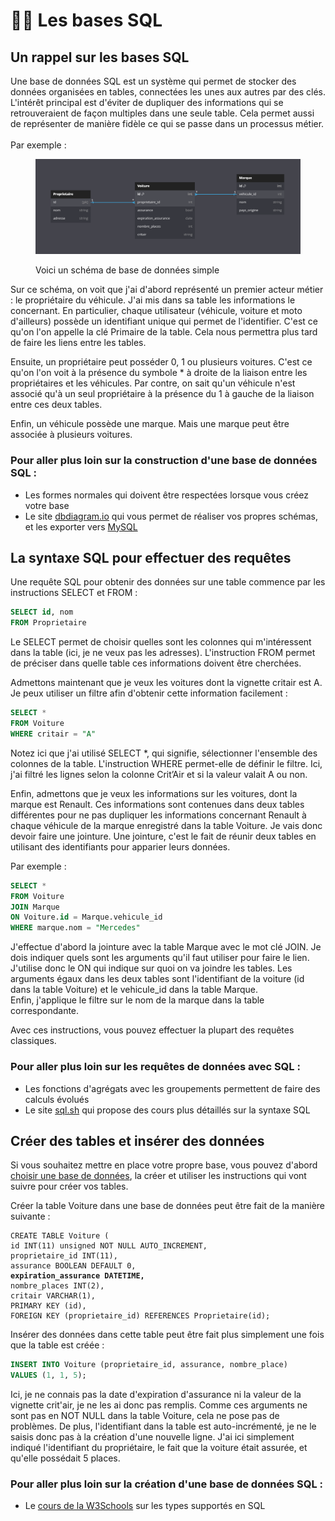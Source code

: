 # 👩🏫 Les bases SQL

## Un rappel sur les bases SQL

Une base de données SQL est un système qui permet de stocker des données organisées en tables, connectées les unes aux autres par des clés. L'intérêt principal est d'éviter de dupliquer des informations qui se retrouveraient de façon multiples dans une seule table. Cela permet aussi de représenter de manière fidèle ce qui se passe dans un processus métier. \
\
Par exemple :&#x20;

<figure><img src="../../.gitbook/assets/exemple_bdd.png" alt=""><figcaption><p>Voici un schéma de base de données simple</p></figcaption></figure>

Sur ce schéma, on voit que j'ai d'abord représenté un premier acteur métier : le propriétaire du véhicule. J'ai mis dans sa table les informations le concernant. En particulier, chaque utilisateur (véhicule, voiture et moto d'ailleurs) possède un identifiant unique qui permet de l'identifier. C'est ce qu'on l'on appelle la clé Primaire de la table. Cela nous permettra plus tard de faire les liens entre les tables.

Ensuite, un propriétaire peut posséder 0, 1 ou plusieurs voitures. C'est ce qu'on l'on voit à la présence du symbole \* à droite de la liaison entre les propriétaires et les véhicules. Par contre,  on sait qu'un véhicule n'est associé qu'à un seul propriétaire à la présence du 1 à gauche de la liaison entre ces deux tables.

Enfin, un véhicule possède une marque. Mais une marque peut être associée à plusieurs voitures.&#x20;

### Pour aller plus loin sur la construction d'une base de données SQL :&#x20;

* Les formes normales qui doivent être respectées lorsque vous créez votre base
* Le site [dbdiagram.io](https://dbdiagram.io/) qui vous permet de réaliser vos propres schémas, et les exporter vers [MySQL](bases-disponibles.md#mysql)

## La syntaxe SQL pour effectuer des requêtes

Une requête SQL pour obtenir des données sur une table commence par les instructions SELECT et FROM :

```sql
SELECT id, nom
FROM Proprietaire
```

Le SELECT permet de choisir quelles sont les colonnes qui m'intéressent dans la table (ici, je ne veux pas les adresses). L'instruction FROM permet de préciser dans quelle table ces informations doivent être cherchées.&#x20;

Admettons maintenant que je veux les voitures dont la vignette critair est A. Je peux utiliser un filtre afin d'obtenir cette information facilement :&#x20;

```sql
SELECT *
FROM Voiture
WHERE critair = "A"
```

Notez ici que j'ai utilisé SELECT \*, qui signifie, sélectionner l'ensemble des colonnes de la table. L'instruction WHERE permet-elle de définir le filtre. Ici, j'ai filtré les lignes selon la colonne Crit’Air et si la valeur valait A ou non.

Enfin, admettons que je veux les informations sur les voitures, dont la marque est Renault. Ces informations sont contenues dans deux tables différentes pour ne pas dupliquer les informations concernant Renault à chaque véhicule de la marque enregistré dans la table Voiture. Je vais donc devoir faire une jointure. Une jointure, c'est le fait de réunir deux tables en utilisant des identifiants pour apparier leurs données.&#x20;

Par exemple :&#x20;

```sql
SELECT *
FROM Voiture
JOIN Marque
ON Voiture.id = Marque.vehicule_id
WHERE marque.nom = "Mercedes"
```

J'effectue d'abord la jointure avec la table Marque avec le mot clé JOIN. Je dois indiquer quels sont les arguments qu'il faut utiliser pour faire le lien. J'utilise donc le ON qui indique sur quoi on va joindre les tables. Les arguments égaux dans les deux tables sont l'identifiant de la voiture (id dans la table Voiture) et le vehicule\_id dans la table Marque. \
Enfin, j'applique le filtre sur le nom de la marque dans la table correspondante.

Avec ces instructions, vous pouvez effectuer la plupart des requêtes classiques.&#x20;

### Pour aller plus loin sur les requêtes de données avec SQL :&#x20;

* Les fonctions d'agrégats avec les groupements permettent de faire des calculs évolués
* Le site [sql.sh](https://sql.sh/) qui propose des cours plus détaillés sur la syntaxe SQL

## Créer des tables et insérer des données

Si vous souhaitez mettre en place votre propre base, vous pouvez d'abord [choisir une base de données](bases-disponibles.md), la créer et utiliser les instructions qui vont suivre pour créer vos tables.

Créer la table Voiture dans une base de données peut être fait de la manière suivante :

<pre class="language-sql"><code class="lang-sql">CREATE TABLE Voiture (
id INT(11) unsigned NOT NULL AUTO_INCREMENT,
proprietaire_id INT(11),
assurance BOOLEAN DEFAULT 0,
<strong>expiration_assurance DATETIME,
</strong>nombre_places INT(2),
critair VARCHAR(1),
PRIMARY KEY (id),
FOREIGN KEY (proprietaire_id) REFERENCES Proprietaire(id);
</code></pre>

Insérer des données dans cette table peut être fait plus simplement une fois que la table est créée :&#x20;

```sql
INSERT INTO Voiture (proprietaire_id, assurance, nombre_place) 
VALUES (1, 1, 5);
```

Ici, je ne connais pas la date d'expiration d'assurance ni la valeur de la vignette crit'air, je ne les ai donc pas remplis. Comme ces arguments ne sont pas en NOT NULL dans la table Voiture, cela ne pose pas de problèmes. De plus, l'identifiant dans la table est auto-incrémenté, je ne le saisis donc pas à la création d'une nouvelle ligne. J'ai ici simplement indiqué l'identifiant du propriétaire, le fait que la voiture était assurée, et qu'elle possédait 5 places.

### Pour aller plus loin sur la création d'une base de données SQL :&#x20;

* Le [cours de la W3Schools](https://www.w3schools.com/sql/sql\_datatypes.asp) sur les types supportés en SQL
